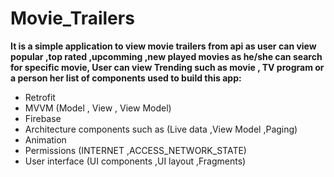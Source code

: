 # Movie_Trailers 
<b>It is a simple application to view movie trailers from api as user can view popular ,top rated ,upcomming ,new played movies as he/she can search for specific movie, User can view Trending such as movie , TV program or a person
her list of components used to build this app:</b>
- Retrofit 
- MVVM (Model , View , View Model)
- Firebase 
- Architecture components such as (Live data ,View Model ,Paging)
- Animation
- Permissions (INTERNET ,ACCESS_NETWORK_STATE)
- User interface (UI components ,UI layout ,Fragments)

